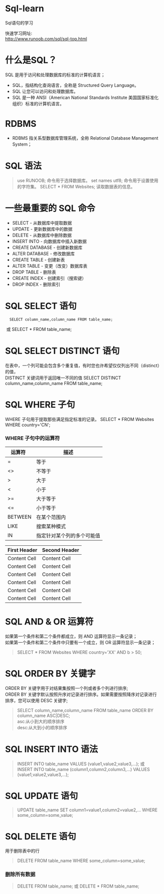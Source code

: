 # Sql-learn
Sql语句的学习

快速学习网址:  
<http://www.runoob.com/sql/sql-top.html>

# 什么是SQL？
SQL 是用于访问和处理数据库的标准的计算机语言； 
- SQL，指结构化查询语言，全称是 Structured Query Language。
- SQL 让您可以访问和处理数据库。
- SQL 是一种 ANSI（American National Standards Institute 美国国家标准化组织）标准的计算机语言。

# RDBMS
- RDBMS 指关系型数据库管理系统，全称 Relational Database Management System；

# SQL 语法

> use RUNOOB; 命令用于选择数据库。
> set names utf8; 命令用于设置使用的字符集。
> SELECT * FROM Websites; 读取数据表的信息。

# 一些最重要的 SQL 命令
- SELECT - 从数据库中提取数据
- UPDATE - 更新数据库中的数据
- DELETE - 从数据库中删除数据
- INSERT INTO - 向数据库中插入新数据
- CREATE DATABASE - 创建新数据库
- ALTER DATABASE - 修改数据库
- CREATE TABLE - 创建新表
- ALTER TABLE - 变更（改变）数据库表
- DROP TABLE - 删除表
- CREATE INDEX - 创建索引（搜索键）
- DROP INDEX - 删除索引

# SQL SELECT 语句
      SELECT column_name,column_name FROM table_name;
  或
      SELECT * FROM table_name;

# SQL SELECT DISTINCT 语句
在表中，一个列可能会包含多个重复值，有时您也许希望仅仅列出不同（distinct）的值，  
DISTINCT 关键词用于返回唯一不同的值
            SELECT DISTINCT column_name,column_name FROM table_name;

# SQL WHERE 子句
WHERE 子句用于提取那些满足指定标准的记录。
            SELECT * FROM Websites WHERE country='CN';
            
 ### WHERE 子句中的运算符
 
运算符    | 描述
----------- | -------------
= | 等于   
<> | 不等于
> | 大于
< | 小于
>= | 大于等于
<= | 小于等于
BETWEEN | 在某个范围内
LIKE | 搜索某种模式
IN | 指定针对某个列的多个可能值


First Header  | Second Header
------------- | -------------
Content Cell  | Content Cell
Content Cell  | Content Cell 
Content Cell  | Content Cell
Content Cell  | Content Cell 
Content Cell  | Content Cell
Content Cell  | Content Cell 


# SQL AND & OR 运算符
如果第一个条件和第二个条件都成立，则 AND 运算符显示一条记录；  
如果第一个条件和第二个条件中只要有一个成立，则 OR 运算符显示一条记录；

> SELECT * FROM Websites WHERE country='XX' AND b > 50;

# SQL ORDER BY 关键字
ORDER BY 关键字用于对结果集按照一个列或者多个列进行排序;  
ORDER BY 关键字默认按照升序对记录进行排序。如果需要按照降序对记录进行排序，您可以使用 DESC 关键字;  
> SELECT column_name,column_name FROM table_name ORDER BY column_name ASC|DESC;  
asc:从小到大的顺序排序  
desc:从大到小的顺序排序  

# SQL INSERT INTO 语法
> INSERT INTO table_name VALUES (value1,value2,value3,...);
或
> INSERT INTO table_name (column1,column2,column3,...) VALUES (value1,value2,value3,...);

# SQL UPDATE 语句
> UPDATE table_name SET column1=value1,column2=value2,...
WHERE some_column=some_value;
                     
# SQL DELETE 语句
用于删除表中的行  
> DELETE FROM table_name WHERE some_column=some_value;
### 删除所有数据
> DELETE FROM table_name;
或
> DELETE * FROM table_name;




